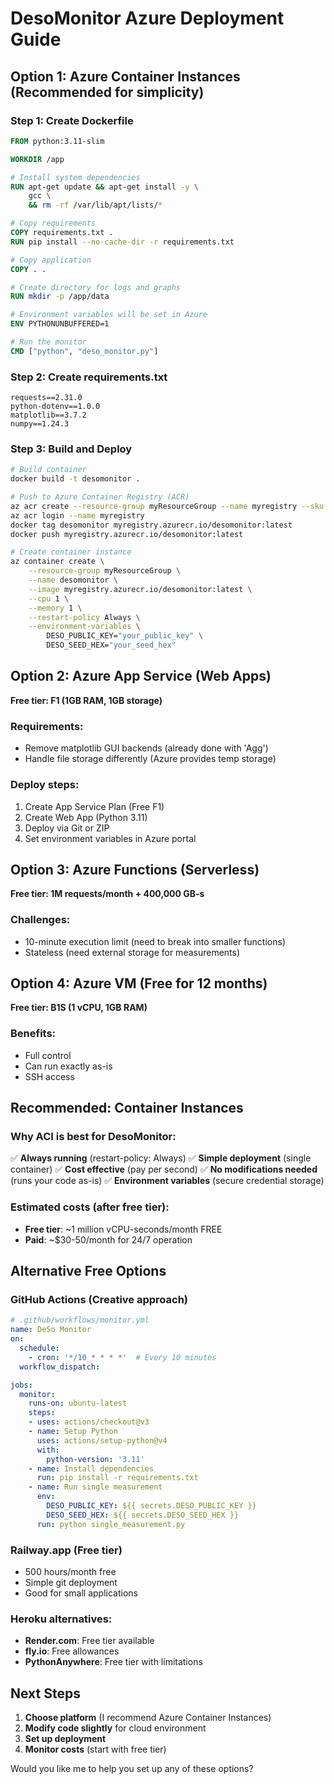 # DesoMonitor Azure Deployment Guide

## Option 1: Azure Container Instances (Recommended for simplicity)

### Step 1: Create Dockerfile
```dockerfile
FROM python:3.11-slim

WORKDIR /app

# Install system dependencies
RUN apt-get update && apt-get install -y \
    gcc \
    && rm -rf /var/lib/apt/lists/*

# Copy requirements
COPY requirements.txt .
RUN pip install --no-cache-dir -r requirements.txt

# Copy application
COPY . .

# Create directory for logs and graphs
RUN mkdir -p /app/data

# Environment variables will be set in Azure
ENV PYTHONUNBUFFERED=1

# Run the monitor
CMD ["python", "deso_monitor.py"]
```

### Step 2: Create requirements.txt
```
requests==2.31.0
python-dotenv==1.0.0
matplotlib==3.7.2
numpy==1.24.3
```

### Step 3: Build and Deploy
```bash
# Build container
docker build -t desomonitor .

# Push to Azure Container Registry (ACR)
az acr create --resource-group myResourceGroup --name myregistry --sku Basic
az acr login --name myregistry
docker tag desomonitor myregistry.azurecr.io/desomonitor:latest
docker push myregistry.azurecr.io/desomonitor:latest

# Create container instance
az container create \
    --resource-group myResourceGroup \
    --name desomonitor \
    --image myregistry.azurecr.io/desomonitor:latest \
    --cpu 1 \
    --memory 1 \
    --restart-policy Always \
    --environment-variables \
        DESO_PUBLIC_KEY="your_public_key" \
        DESO_SEED_HEX="your_seed_hex"
```

## Option 2: Azure App Service (Web Apps)

**Free tier: F1 (1GB RAM, 1GB storage)**

### Requirements:
- Remove matplotlib GUI backends (already done with 'Agg')
- Handle file storage differently (Azure provides temp storage)

### Deploy steps:
1. Create App Service Plan (Free F1)
2. Create Web App (Python 3.11)
3. Deploy via Git or ZIP
4. Set environment variables in Azure portal

## Option 3: Azure Functions (Serverless)

**Free tier: 1M requests/month + 400,000 GB-s**

### Challenges:
- 10-minute execution limit (need to break into smaller functions)
- Stateless (need external storage for measurements)

## Option 4: Azure VM (Free for 12 months)

**Free tier: B1S (1 vCPU, 1GB RAM)**

### Benefits:
- Full control
- Can run exactly as-is
- SSH access

## Recommended: Container Instances

### Why ACI is best for DesoMonitor:
✅ **Always running** (restart-policy: Always)
✅ **Simple deployment** (single container)
✅ **Cost effective** (pay per second)
✅ **No modifications needed** (runs your code as-is)
✅ **Environment variables** (secure credential storage)

### Estimated costs (after free tier):
- **Free tier**: ~1 million vCPU-seconds/month FREE
- **Paid**: ~$30-50/month for 24/7 operation

## Alternative Free Options

### GitHub Actions (Creative approach)
```yaml
# .github/workflows/monitor.yml
name: DeSo Monitor
on:
  schedule:
    - cron: '*/10 * * * *'  # Every 10 minutes
  workflow_dispatch:

jobs:
  monitor:
    runs-on: ubuntu-latest
    steps:
    - uses: actions/checkout@v3
    - name: Setup Python
      uses: actions/setup-python@v4
      with:
        python-version: '3.11'
    - name: Install dependencies
      run: pip install -r requirements.txt
    - name: Run single measurement
      env:
        DESO_PUBLIC_KEY: ${{ secrets.DESO_PUBLIC_KEY }}
        DESO_SEED_HEX: ${{ secrets.DESO_SEED_HEX }}
      run: python single_measurement.py
```

### Railway.app (Free tier)
- 500 hours/month free
- Simple git deployment
- Good for small applications

### Heroku alternatives:
- **Render.com**: Free tier available
- **fly.io**: Free allowances
- **PythonAnywhere**: Free tier with limitations

## Next Steps

1. **Choose platform** (I recommend Azure Container Instances)
2. **Modify code slightly** for cloud environment
3. **Set up deployment** 
4. **Monitor costs** (start with free tier)

Would you like me to help you set up any of these options?
